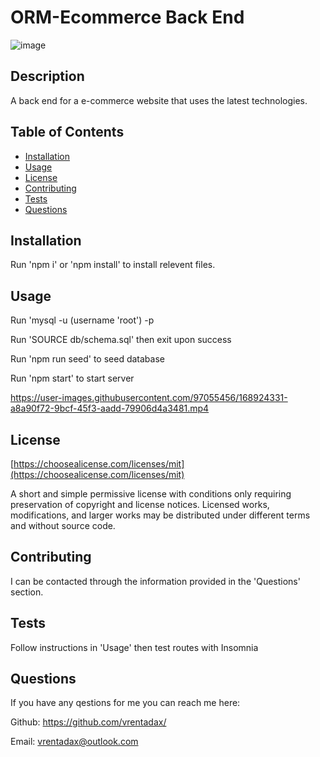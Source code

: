 # ORM-Ecommerce Back End

![image](https://img.shields.io/badge/license-MIT-brightgreen)
  

## Description

A back end for a e-commerce website that uses the latest technologies.

## Table of Contents
- [Installation](#installation)
- [Usage](#usage)
- [License](#license)
- [Contributing](#contributing)
- [Tests](#tests)
- [Questions](#questions)

## Installation

Run 'npm i' or 'npm install' to install relevent files.

## Usage

Run 'mysql -u (username 'root') -p

Run 'SOURCE db/schema.sql' then exit upon success

Run 'npm run seed' to seed database

Run 'npm start' to start server
  




https://user-images.githubusercontent.com/97055456/168924331-a8a90f72-9bcf-45f3-aadd-79906d4a3481.mp4




  
## License

[https://choosealicense.com/licenses/mit](https://choosealicense.com/licenses/mit)

A short and simple permissive license with conditions only requiring preservation of copyright and license notices. Licensed works, modifications, and larger works may be distributed under different terms and without source code.
  

## Contributing

I can be contacted through the information provided in the 'Questions' section.

## Tests

Follow instructions in 'Usage' then test routes with Insomnia

## Questions

If you have any qestions for me you can reach me here:

Github: https://github.com/vrentadax/
  
Email: vrentadax@outlook.com
